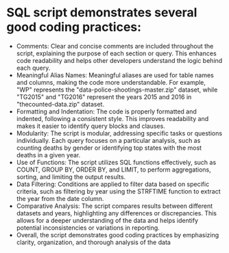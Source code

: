 # SQL script demonstrates several good coding practices:

- Comments: Clear and concise comments are included throughout the script, explaining the purpose of each section or query. This enhances code readability and helps other developers understand the logic behind each query.
- Meaningful Alias Names: Meaningful aliases are used for table names and columns, making the code more understandable. For example, "WP" represents the "data-police-shootings-master.zip" dataset, while "TG2015" and "TG2016" represent the years 2015 and 2016 in "thecounted-data.zip" dataset.
- Formatting and Indentation: The code is properly formatted and indented, following a consistent style. This improves readability and makes it easier to identify query blocks and clauses.
- Modularity: The script is modular, addressing specific tasks or questions individually. Each query focuses on a particular analysis, such as counting deaths by gender or identifying top states with the most deaths in a given year.
- Use of Functions: The script utilizes SQL functions effectively, such as COUNT, GROUP BY, ORDER BY, and LIMIT, to perform aggregations, sorting, and limiting the output results.
- Data Filtering: Conditions are applied to filter data based on specific criteria, such as filtering by year using the STRFTIME function to extract the year from the date column.
- Comparative Analysis: The script compares results between different datasets and years, highlighting any differences or discrepancies. This allows for a deeper understanding of the data and helps identify potential inconsistencies or variations in reporting.
- Overall, the script demonstrates good coding practices by emphasizing clarity, organization, and thorough analysis of the data
